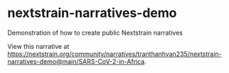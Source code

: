 # nextstrain-narratives-demo
Demonstration of how to create public Nextstrain narratives

View this narrative at https://nextstrain.org/community/narratives/tranthanhvan235/nextstrain-narratives-demo@main/SARS-CoV-2-in-Africa.
